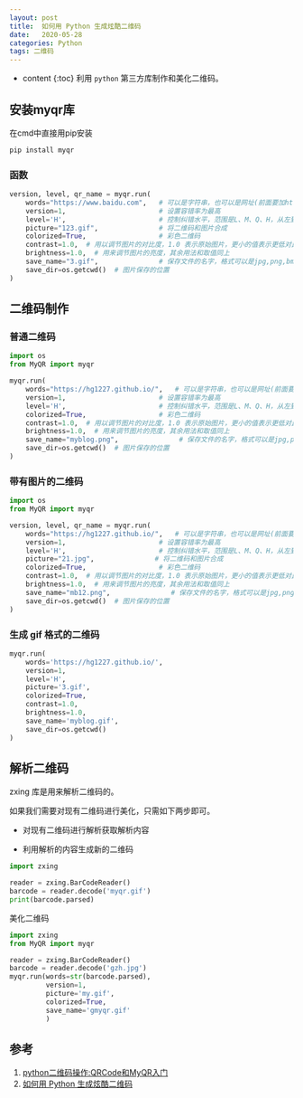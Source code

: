 ```yaml
---
layout: post
title:  如何用 Python 生成炫酷二维码
date:   2020-05-28
categories: Python
tags: 二维码
---
```

* content
{:toc}
利用 `python` 第三方库制作和美化二维码。













## 安装myqr库

在cmd中直接用pip安装


```python
pip install myqr
```

### 函数


```python
version, level, qr_name = myqr.run(
    words="https://www.baidu.com",   # 可以是字符串，也可以是网址(前面要加http(s)://)
    version=1,                       # 设置容错率为最高
    level='H',                       # 控制纠错水平，范围是L、M、Q、H，从左到右依次升高
    picture="123.gif",               # 将二维码和图片合成
    colorized=True,                  # 彩色二维码
    contrast=1.0,  # 用以调节图片的对比度，1.0 表示原始图片，更小的值表示更低对比度，更大反之。默认为1.0
    brightness=1.0,  # 用来调节图片的亮度，其余用法和取值同上
    save_name="3.gif",               # 保存文件的名字，格式可以是jpg,png,bmp,gif
    save_dir=os.getcwd()  # 图片保存的位置
)
```

## 二维码制作

### 普通二维码


```python
import os
from MyQR import myqr

myqr.run(
    words="https://hg1227.github.io/",   # 可以是字符串，也可以是网址(前面要加http(s)://)
    version=1,                       # 设置容错率为最高
    level='H',                       # 控制纠错水平，范围是L、M、Q、H，从左到右依次升高
    colorized=True,                  # 彩色二维码
    contrast=1.0,  # 用以调节图片的对比度，1.0 表示原始图片，更小的值表示更低对比度，更大反之。默认为1.0
    brightness=1.0,  # 用来调节图片的亮度，其余用法和取值同上
    save_name="myblog.png",               # 保存文件的名字，格式可以是jpg,png,bmp,gif
    save_dir=os.getcwd()  # 图片保存的位置
)
```



### 带有图片的二维码


```python
import os
from MyQR import myqr

version, level, qr_name = myqr.run(
    words="https://hg1227.github.io/",   # 可以是字符串，也可以是网址(前面要加http(s)://)
    version=1,                       # 设置容错率为最高
    level='H',                       # 控制纠错水平，范围是L、M、Q、H，从左到右依次升高
    picture="21.jpg",               # 将二维码和图片合成
    colorized=True,                  # 彩色二维码
    contrast=1.0,  # 用以调节图片的对比度，1.0 表示原始图片，更小的值表示更低对比度，更大反之。默认为1.0
    brightness=1.0,  # 用来调节图片的亮度，其余用法和取值同上
    save_name="mb12.png",               # 保存文件的名字，格式可以是jpg,png,bmp,gif
    save_dir=os.getcwd()  # 图片保存的位置
)
```




### 生成 gif 格式的二维码


```python
myqr.run(
    words='https://hg1227.github.io/',
    version=1,
    level='H',
    picture='3.gif',
    colorized=True,
    contrast=1.0,
    brightness=1.0,
    save_name='myblog.gif',
    save_dir=os.getcwd()
)
```



## 解析二维码

zxing 库是用来解析二维码的。


如果我们需要对现有二维码进行美化，只需如下两步即可。

- 对现有二维码进行解析获取解析内容

- 利用解析的内容生成新的二维码


```python
import zxing

reader = zxing.BarCodeReader()
barcode = reader.decode('myqr.gif')
print(barcode.parsed)
```

美化二维码


```python
import zxing
from MyQR import myqr

reader = zxing.BarCodeReader()
barcode = reader.decode('gzh.jpg')
myqr.run(words=str(barcode.parsed),
         version=1,
         picture='my.gif',
         colorized=True,
         save_name='gmyqr.gif'
         )
```



## 参考

1. <a href="https://blog.csdn.net/qq_40949713/article/details/80512339#commentBox" target="_blank"> python二维码操作:QRCode和MyQR入门</a> 
2. <a href="https://mp.weixin.qq.com/s/0DWZAc_Q_sbHnJNf5GpiVg?utm_source=ZHShareTargetIDMore&utm_medium=social&utm_oi=935643310962458624" target="_blank">如何用 Python 生成炫酷二维码</a>   